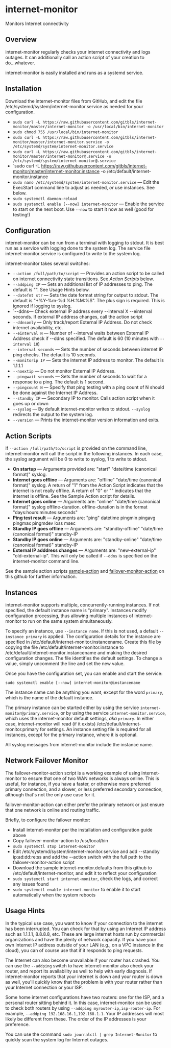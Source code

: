 # internet-monitor
Monitors Internet connectivity

## Overview

internet-monitor regularly checks your internet connectivity and logs outages. It can additionally call an action script of your creation to do...whatever.

internet-monitor is easily installed and runs as a systemd service. 

## Installation

Download the internet-monitor files from GitHub, and edit the file /etc/systemd/system/internet-monitor.service as needed for your configuration.

* `sudo curl -L https://raw.githubusercontent.com/gitbls/internet-monitor/master/internet-monitor -o /usr/local/bin/internet-monitor`
* `sudo chmod 755 /usr/local/bin/internet-monitor`
* `sudo curl -L https://raw.githubusercontent.com/gitbls/internet-monitor/master/internet-monitor.service -o /etc/systemd/system/internet-monitor.service`
* `sudo curl -L https://raw.githubusercontent.com/gitbls/internet-monitor/master/internet-monitor@.service -o /etc/systemd/system/internet-monitor@.service`
* `sudo curl -L https://raw.githubusercontent.com/gitbls/internet-monitor/master/internet-monitor.instance -o /etc/default/internet-monitor.instance
* `sudo nano /etc/systemd/system/internet-monitor.service` &mdash; Edit the ExecStart command line to adjust as needed, *or* use instances. See below.
* `sudo systemctl daemon-reload`
* `sudo systemctl enable [--now] internet-monitor` &mdash; Enable the service to start on the next boot. Use `--now` to start it now as well (good for testing!)

## Configuration

internet-monitor can be run from a terminal with logging to stdout. It is best run as a service with logging done to the system log. The service file internet-monitor.service is configured to write to the system log.

internet-monitor takes several switches:

* `--action /full/path/to/script` &mdash; Provides an action script to be called on internet connectivity state transitions. See *Action Scripts* below.
* `--addping IP` &mdash; Sets an additional list of IP addresses to ping. The default is "". See Usage Hints below.
* `--datefmt str` &mdash; Sets the date format string for output to stdout. The default is "+%Y-%m-%d %H:%M:%S". The plus sign is required. This is ignored if logging to syslog.
* `--ddns&mdash; Check external IP address every --interval X --einterval seconds. If external IP address changes, call the action script 
* `--ddnsonly` &mdash; Only track/report External IP Address. Do not check internet availability, etc.
* `--einterval N` &mdash; Number of --interval waits between External IP Address check if --ddns specified. The default is 60 (10 minutes with `--interval 10`)
* `--interval seconds` &mdash; Sets the number of seconds between internet IP ping checks. The default is 10 seconds.
* `--monitorip IP` &mdash; Sets the internet IP address to monitor. The default is 1.1.1.1
* `--noextip`  &mdash; Do not monitor External IP Address.
* `--pingwait seconds` &mdash; Sets the number of seconds to wait for a response to a ping. The default is 1 second.
* `--pingcount N` &mdash; Specify that ping testing with a ping count of N should be done against the Internet IP Address.
* `--standby IP` &mdash; Secondary IP to monitor. Calls action script when it goes up or down
* `--syslog` &mdash; By default internet-monitor writes to stdout. `--syslog` redirects the output to the system log.
* `--version` &mdash; Prints the internet-monitor version information and exits.

## Action Scripts

If `--action /full/path/to/script` is provided on the command line, internet-monitor will call the script in the following instances. In each case, the syslog argument will be 0 to write to syslog, 1 to write to stdout.

* **On startup** &mdash; Arguments provided are: "start" "date/time (canonical format)" syslog. 
* **Internet goes offline** &mdash; Arguments are: "offline" "date/time (canonical format)" syslog. A return of "1" from the Action Script indicates that the internet is not really offline. A return of "0" or "" indicates that the internet is offline. See the Sample Action script for details.
* **Internet goes online** &mdash; Arguments are: "online" "date/time (canonical format)" syslog offline-duration. offline-duration is in the format "days:hours:minutes:seconds"
* **Ping test result**  &mdash;  Arguments are: "ping" datetime pingmin pingavg pingmax pingmdev loss msec
* **Standby IP goes offline** &mdash; Arguments are: "standby-offline" "date/time (canonical format)" standby-IP
* **Standby IP goes online** &mdash; Arguments are: "standby-online" "date/time (canonical format)" standby-IP
* **External IP adddress changes** &mdash; Arguments are: "new-external-ip" "old-external-ip". This will only be called if `--ddns` is specified on the internet-monitor command line.

See the sample action scripts [sample-action](https://github.com/gitbls/internet-monitor/blob/master/sample-action) and [failover-monitor-action](https://github.com/gitbls/internet-monitor/blob/master/failover-monitor-action) on this github for further information.

## Instances

internet-monitor supports multiple, concurrently-running instances. If not specified, the default instance name is "primary". Instances modify configuration processing, thus allowing multiple instances of internet-monitor to run on the same system simultaneously.

To specify an instance, use `--instance name`. If this is not used, a default `--instance primary` is applied. The configuration details for the instance are specified in /etc/default/internet-monitor.instancename. Create this file by copying the file /etc/default/internet-monitor.instance to /etc/default/internet-monitor.instancename and making the desired configuration changes. The file identifies the default settings. To change a value, simply uncomment the line and set the new value.

Once you have the configuration set, you can enable and start the service:

`sudo systemctl enable [--now] internet-monitor@instancename`

The instance name can be anything you want, except for the word `primary`, which is the name of the default instance.

The primary instance can be started either by using the service `internet-monitor@primary.service`, or by using the service `internet-monitor.service`, which uses the internet-monitor default settings, *aka* `primary`. In either case, internet-monitor will read (if it exists) /etc/default/internet-monitor.primary for settings. An instance setting file is required for all instances, except for the primary instance, where it is optional.

All syslog messages from internet-monitor include the instance name.

## Network Failover Monitor

The failover-monitor-action script is a working example of using internet-monitor to ensure that one of two WAN networks is always online. This is useful, for instance, if you have a faster, or otherwise more preferred primary connection, and a slower, or less preferred secondary connection, although that's not the only use case for it.

failover-monitor-action can either prefer the primary network or just ensure that one network is online and routing traffic.

Briefly, to configure the failover monitor:

* Install internet-monitor per the installation and configuration guide above
* Copy failover-monitor-action to /usr/local/bin
* `sudo systemctl stop internet-monitor`
* Edit /etc/systemd/system/internet-monitor.service and add --standby ip:ad:dd:re:ss and add the --action switch with the full path to the failover-monitor-action script
* Download the sample internet-monitor.defaults from this github to /etc/default/internet-monitor, and edit it to reflect your configuration
* `sudo systemctl start internet-monitor`, check the logs, and correct any issues found
* `sudo systemctl enable internet-monitor` to enable it to start automatically when the system reboots


## Usage Hints

In the typical use case, you want to know if your connection to the internet has been interrupted. You can check for that by using an Internet IP address such as 1.1.1.1, 8.8.8.8, etc. These are large internet hosts run by commercial organizations and have the plenty of network capacity. If you have your own Internet IP address outside of your LAN (e.g., on a VPC instance in the cloud), you can of course use that if it responds to ping requests.

The Internet can also become unavailable if your router has crashed. You can use the `--addping` switch to have internet-monitor also check your router, and report its availability as well to help with early diagnosis. If internet-monitor reports that your internet is down and your router is down as well, you'll quickly know that the problem is with your router rather than your Internet connection or your ISP.

Some home internet configurations have two routers: one for the ISP, and a personal router sitting behind it. In this case, internet-monitor can be used to check both routers by using `--addping myrouter-ip,isp-router-ip`. For example, `--addping 192.168.16.1,192.168.1.1`. Your IP addresses will most likely be different from these. The order of the IP addresses is your preference.

You can use the command `sudo journalctl | grep Internet-Monitor` to quickly scan the system log for Internet outages.
